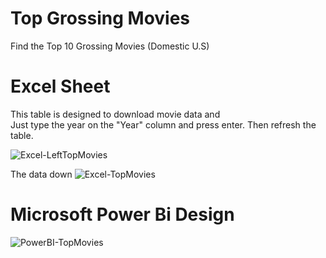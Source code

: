 # Top Grossing Movies
Find the Top 10 Grossing Movies (Domestic U.S)

# Excel Sheet
This table is designed to download movie data and  
Just type the year on the "Year" column and press enter. Then refresh the table.

![Excel-LeftTopMovies](https://user-images.githubusercontent.com/110753469/195776174-f6db6302-cd4c-48e0-a940-3717b6f855bb.PNG)

The data down
![Excel-TopMovies](https://user-images.githubusercontent.com/110753469/195773260-cd2eaea7-6ffb-4024-996f-3f702f369ef6.PNG)


# Microsoft Power Bi Design

![PowerBI-TopMovies](https://user-images.githubusercontent.com/110753469/195773317-1e6220a6-3a3e-47ca-949f-580c491bf184.PNG)

